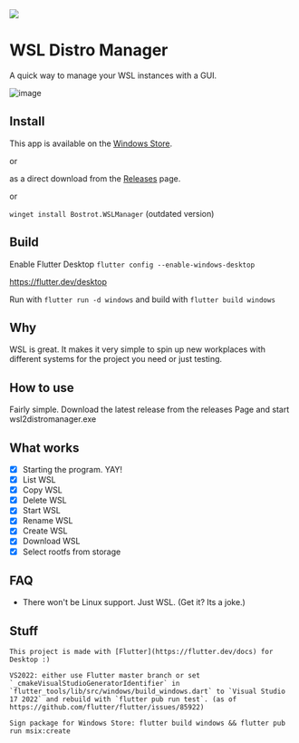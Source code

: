 <a title="Made with Fluent Design" href="https://github.com/bdlukaa/fluent_ui">
  <img
    src="https://img.shields.io/badge/fluent-design-blue?style=flat-square&color=7A7574&labelColor=0078D7"
  />
</a>

# WSL Distro Manager

A quick way to manage your WSL instances with a GUI.

![image](https://user-images.githubusercontent.com/7342321/139673215-5864b99d-7ff4-4198-9027-dae88faef9c6.png)


## Install

This app is available on the [Windows Store](https://www.microsoft.com/store/productId/9NWS9K95NMJB).

or 

as a direct download from the [Releases](https://github.com/bostrot/wsl2-distro-manager/releases) page.

or

`winget install Bostrot.WSLManager` (outdated version)

## Build

Enable Flutter Desktop `flutter config --enable-windows-desktop`

https://flutter.dev/desktop

Run with `flutter run -d windows` and build with `flutter build windows`

## Why

WSL is great. It makes it very simple to spin up new workplaces with different systems for the project you need or just testing.

## How to use

Fairly simple. Download the latest release from the releases Page and start wsl2distromanager.exe

## What works

- [x] Starting the program. YAY!
- [x] List WSL
- [x] Copy WSL
- [x] Delete WSL
- [x] Start WSL
- [X] Rename WSL
- [X] Create WSL
- [X] Download WSL
- [X] Select rootfs from storage

## FAQ

* There won't be Linux support. Just WSL. (Get it? Its a joke.)

## Stuff

```
This project is made with [Flutter](https://flutter.dev/docs) for Desktop :)

VS2022: either use Flutter master branch or set `_cmakeVisualStudioGeneratorIdentifier` in `flutter_tools/lib/src/windows/build_windows.dart` to `Visual Studio 17 2022` and rebuild with `flutter pub run test`. (as of https://github.com/flutter/flutter/issues/85922)

Sign package for Windows Store: flutter build windows && flutter pub run msix:create
```
